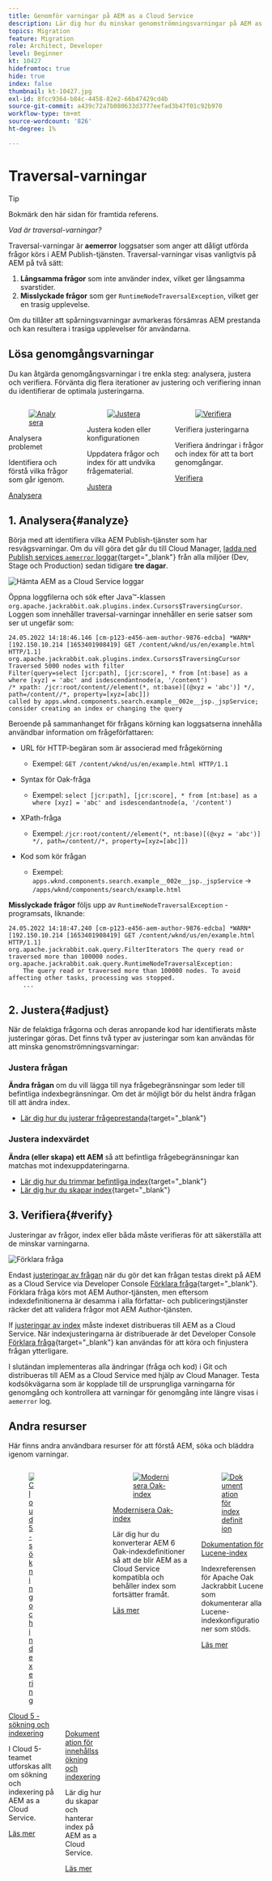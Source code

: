 ```yaml
---
title: Genomför varningar på AEM as a Cloud Service
description: Lär dig hur du minskar genomströmningsvarningar på AEM as a Cloud Service.
topics: Migration
feature: Migration
role: Architect, Developer
level: Beginner
kt: 10427
hidefromtoc: true
hide: true
index: false
thumbnail: kt-10427.jpg
exl-id: 8fcc9364-b84c-4458-82e2-66b47429cd4b
source-git-commit: a439c72a7b080633d3777eefad3b47f01c92b970
workflow-type: tm+mt
source-wordcount: '826'
ht-degree: 1%

---
```


# Traversal-varningar

>[!TIP]
>Bokmärk den här sidan för framtida referens.

_Vad är traversal-varningar?_

Traversal-varningar är __aemerror__ loggsatser som anger att dåligt utförda frågor körs i AEM Publish-tjänsten. Traversal-varningar visas vanligtvis på AEM på två sätt:

1. __Långsamma frågor__ som inte använder index, vilket ger långsamma svarstider.
1. __Misslyckade frågor__ som ger `RuntimeNodeTraversalException`, vilket ger en trasig upplevelse.

Om du tillåter att spårningsvarningar avmarkeras försämras AEM prestanda och kan resultera i trasiga upplevelser för användarna.

## Lösa genomgångsvarningar

Du kan åtgärda genomgångsvarningar i tre enkla steg: analysera, justera och verifiera. Förvänta dig flera iterationer av justering och verifiering innan du identifierar de optimala justeringarna.

<div class="columns is-multiline">

<!-- Analyze -->
<div class="column is-half-tablet is-half-desktop is-one-third-widescreen" aria-label="Analyze" tabindex="0">
   <div class="x-card">
       <div class="card-image">
           <figure class="image is-16by9">
               <a href="#analyze" title="Analysera" tabindex="-1">
                   <img class="is-bordered-r-small" src="./assets/traversals/1-analyze.png" alt="Analysera">
               </a>
           </figure>
       </div>
       <div class="card-content is-padded-small">
           <div class="content">
                <p class="headline is-size-5 has-text-weight-bold">Analysera problemet</p>
               <p class="is-size-6">Identifiera och förstå vilka frågor som går igenom.</p>
               <a href="#analyze" class="spectrum-Button spectrum-Button--outline spectrum-Button--primary spectrum-Button--sizeM">
                   <span class="spectrum-Button-label has-no-wrap has-text-weight-bold">Analysera</span>
               </a>
           </div>
       </div>
   </div>
</div>

<!-- Adjust -->
<div class="column is-half-tablet is-half-desktop is-one-third-widescreen" aria-label="Adjust" tabindex="0">
   <div class="x-card">
       <div class="card-image">
           <figure class="image is-16by9">
               <a href="#adjust" title="Justera" tabindex="-1">
                   <img class="is-bordered-r-small" src="./assets/traversals/2-adjust.png" alt="Justera">
               </a>
           </figure>
       </div>
       <div class="card-content is-padded-small">
           <div class="content">
                <p class="headline is-size-5 has-text-weight-bold">Justera koden eller konfigurationen</p>
               <p class="is-size-6">Uppdatera frågor och index för att undvika frågematerial.</p>
               <a href="#adjust" class="spectrum-Button spectrum-Button--outline spectrum-Button--primary spectrum-Button--sizeM">
                   <span class="spectrum-Button-label has-no-wrap has-text-weight-bold">Justera</span>
               </a>
           </div>
       </div>
   </div>
</div>

<!-- Verify -->
<div class="column is-half-tablet is-half-desktop is-one-third-widescreen" aria-label="Verify" tabindex="0">
   <div class="x-card">
       <div class="card-image">
           <figure class="image is-16by9">
               <a href="#verify" title="Verifiera" tabindex="-1">
                   <img class="is-bordered-r-small" src="./assets/traversals/3-verify.png" alt="Verifiera">
               </a>
           </figure>
       </div>
       <div class="card-content is-padded-small">
           <div class="content">
                <p class="headline is-size-5 has-text-weight-bold">Verifiera justeringarna</p>                       
               <p class="is-size-6">Verifiera ändringar i frågor och index för att ta bort genomgångar.</p>
               <a href="#verify" class="spectrum-Button spectrum-Button--outline spectrum-Button--primary spectrum-Button--sizeM">
                   <span class="spectrum-Button-label has-no-wrap has-text-weight-bold">Verifiera</span>
               </a>
           </div>
       </div>
   </div>
</div>

</div>

## 1. Analysera{#analyze}

Börja med att identifiera vilka AEM Publish-tjänster som har resvägsvarningar. Om du vill göra det går du till Cloud Manager, [ladda ned Publish services `aemerror` loggar](https://experienceleague.adobe.com/docs/experience-manager-learn/cloud-service/debugging/debugging-aem-as-a-cloud-service/logs.html#cloud-manager){target="_blank"} från alla miljöer (Dev, Stage och Production) sedan tidigare __tre dagar__.

![Hämta AEM as a Cloud Service loggar](./assets/traversals/download-logs.jpg)

Öppna loggfilerna och sök efter Java™-klassen `org.apache.jackrabbit.oak.plugins.index.Cursors$TraversingCursor`. Loggen som innehåller traversal-varningar innehåller en serie satser som ser ut ungefär som:

```log
24.05.2022 14:18:46.146 [cm-p123-e456-aem-author-9876-edcba] *WARN* [192.150.10.214 [1653401908419] GET /content/wknd/us/en/example.html HTTP/1.1] 
org.apache.jackrabbit.oak.plugins.index.Cursors$TraversingCursor Traversed 5000 nodes with filter 
Filter(query=select [jcr:path], [jcr:score], * from [nt:base] as a where [xyz] = 'abc' and isdescendantnode(a, '/content') 
/* xpath: /jcr:root/content//element(*, nt:base)[(@xyz = 'abc')] */, path=/content//*, property=[xyz=[abc]]) 
called by apps.wknd.components.search.example__002e__jsp._jspService; 
consider creating an index or changing the query
```

Beroende på sammanhanget för frågans körning kan loggsatserna innehålla användbar information om frågeförfattaren:

+ URL för HTTP-begäran som är associerad med frågekörning

   + Exempel: `GET /content/wknd/us/en/example.html HTTP/1.1`

+ Syntax för Oak-fråga

   + Exempel: `select [jcr:path], [jcr:score], * from [nt:base] as a where [xyz] = 'abc' and isdescendantnode(a, '/content')`

+ XPath-fråga

   + Exempel: `/jcr:root/content//element(*, nt:base)[(@xyz = 'abc')] */, path=/content//*, property=[xyz=[abc]])`

+ Kod som kör frågan

   + Exempel:  `apps.wknd.components.search.example__002e__jsp._jspService` → `/apps/wknd/components/search/example.html`

__Misslyckade frågor__ följs upp av `RuntimeNodeTraversalException` -programsats, liknande:

```log
24.05.2022 14:18:47.240 [cm-p123-e456-aem-author-9876-edcba] *WARN* [192.150.10.214 [1653401908419] GET /content/wknd/us/en/example.html HTTP/1.1] 
org.apache.jackrabbit.oak.query.FilterIterators The query read or traversed more than 100000 nodes.
org.apache.jackrabbit.oak.query.RuntimeNodeTraversalException: 
    The query read or traversed more than 100000 nodes. To avoid affecting other tasks, processing was stopped.
    ...
```

## 2. Justera{#adjust}

När de felaktiga frågorna och deras anropande kod har identifierats måste justeringar göras. Det finns två typer av justeringar som kan användas för att minska genomströmningsvarningar:

### Justera frågan

__Ändra frågan__ om du vill lägga till nya frågebegränsningar som leder till befintliga indexbegränsningar. Om det är möjligt bör du helst ändra frågan till att ändra index.

+ [Lär dig hur du justerar frågeprestanda](https://experienceleague.adobe.com/docs/experience-manager-65/developing/bestpractices/troubleshooting-slow-queries.html#query-performance-tuning){target="_blank"}

### Justera indexvärdet

__Ändra (eller skapa) ett AEM__ så att befintliga frågebegränsningar kan matchas mot indexuppdateringarna.

+ [Lär dig hur du trimmar befintliga index](https://experienceleague.adobe.com/docs/experience-manager-65/developing/bestpractices/troubleshooting-slow-queries.html#query-performance-tuning){target="_blank"}
+ [Lär dig hur du skapar index](https://experienceleague.adobe.com/docs/experience-manager-65/developing/bestpractices/troubleshooting-slow-queries.html#create-a-new-index){target="_blank"}

## 3. Verifiera{#verify}

Justeringar av frågor, index eller båda måste verifieras för att säkerställa att de minskar varningarna.

![Förklara fråga](./assets/traversals/verify.gif)

Endast [justeringar av frågan](#adjust-the-query) när du gör det kan frågan testas direkt på AEM as a Cloud Service via Developer Console [Förklara fråga](https://experienceleague.adobe.com/docs/experience-manager-learn/cloud-service/debugging/debugging-aem-as-a-cloud-service/developer-console.html#queries){target="_blank"}. Förklara fråga körs mot AEM Author-tjänsten, men eftersom indexdefinitionerna är desamma i alla författar- och publiceringstjänster räcker det att validera frågor mot AEM Author-tjänsten.

If [justeringar av index](#adjust-the-index) måste indexet distribueras till AEM as a Cloud Service. När indexjusteringarna är distribuerade är det Developer Console [Förklara fråga](https://experienceleague.adobe.com/docs/experience-manager-learn/cloud-service/debugging/debugging-aem-as-a-cloud-service/developer-console.html#queries){target="_blank"} kan användas för att köra och finjustera frågan ytterligare.

I slutändan implementeras alla ändringar (fråga och kod) i Git och distribueras till AEM as a Cloud Service med hjälp av Cloud Manager. Testa kodsökvägarna som är kopplade till de ursprungliga varningarna för genomgång och kontrollera att varningar för genomgång inte längre visas i `aemerror` log.

## Andra resurser

Här finns andra användbara resurser för att förstå AEM, söka och bläddra igenom varningar.

<div class="columns is-multiline">

<!-- Cloud 5 - Search &amp; Indexing -->
<div class="column is-half-tablet is-half-desktop is-one-third-widescreen" aria-label="Cloud 5 - Search &amp; Indexing" tabindex="0">
   <div class="card">
       <div class="card-image">
           <figure class="image is-16by9">
               <a href="https://experienceleague.adobe.com/docs/experience-manager-learn/cloud-service/cloud-5/cloud5-aem-search-and-indexing.html" title="Cloud 5 - sökning och indexering" tabindex="-1"><img class="is-bordered-r-small" src="../../../expert-resources/cloud-5/imgs/009-thumb.png" alt="Cloud 5 - sökning och indexering"></a>
           </figure>
       </div>
       <div class="card-content is-padded-small">
           <div class="content">
               <p class="headline is-size-6 has-text-weight-bold"><a href="https://experienceleague.adobe.com/docs/experience-manager-learn/cloud-service/cloud-5/cloud5-aem-search-and-indexing.html" title="Cloud 5 - sökning och indexering">Cloud 5 - sökning och indexering</a></p>
               <p class="is-size-6">I Cloud 5-teamet utforskas allt om sökning och indexering på AEM as a Cloud Service.</p>
               <a href="https://experienceleague.adobe.com/docs/experience-manager-learn/cloud-service/cloud-5/cloud5-aem-search-and-indexing.html" class="spectrum-Button spectrum-Button--outline spectrum-Button--primary spectrum-Button--sizeM">
                   <span class="spectrum-Button-label has-no-wrap has-text-weight-bold">Läs mer</span>
               </a>
           </div>
       </div>
   </div>
</div>

<!-- Content Search and Indexing -->
<div class="column is-half-tablet is-half-desktop is-one-third-widescreen" aria-label="Content Search and Indexing
" tabindex="0">
   <div class="card">
       <div class="card-image">
           <figure class="image is-16by9">
               <a href="https://experienceleague.adobe.com/docs/experience-manager-cloud-service/content/operations/indexing.html" title="Innehållssökning och indexering" tabindex="-1">
                   <img class="is-bordered-r-small" src="./assets/traversals/resources--docs.png" alt="Innehållssökning och indexering">
               </a>
           </figure>
       </div>
       <div class="card-content is-padded-small">
           <div class="content">
               <p class="headline is-size-6 has-text-weight-bold"><a href="https://experienceleague.adobe.com/docs/experience-manager-cloud-service/content/operations/indexing.html" title="Innehållssökning och indexering">Dokumentation för innehållssökning och indexering</a></p>
               <p class="is-size-6">Lär dig hur du skapar och hanterar index på AEM as a Cloud Service.</p>
               <a href="https://experienceleague.adobe.com/docs/experience-manager-cloud-service/content/operations/indexing.html" class="spectrum-Button spectrum-Button--outline spectrum-Button--primary spectrum-Button--sizeM">
                   <span class="spectrum-Button-label has-no-wrap has-text-weight-bold">Läs mer</span>
               </a>
           </div>
       </div>
   </div>
</div>

<!-- Modernizing your Oak indexes -->
<div class="column is-half-tablet is-half-desktop is-one-third-widescreen" aria-label="Modernizing your Oak indexes" tabindex="0">
   <div class="card">
       <div class="card-image">
           <figure class="image is-16by9">
               <a href="https://experienceleague.adobe.com/docs/experience-manager-learn/cloud-service/migration/moving-to-aem-as-a-cloud-service/search-and-indexing.html" title="Modernisera Oak-index" tabindex="-1">
                   <img class="is-bordered-r-small" src="./assets/traversals/resources--aem-experts-series.png" alt="Modernisera Oak-index">
               </a>
           </figure>
       </div>
       <div class="card-content is-padded-small">
           <div class="content">
               <p class="headline is-size-6 has-text-weight-bold"><a href="https://experienceleague.adobe.com/docs/experience-manager-learn/cloud-service/migration/moving-to-aem-as-a-cloud-service/search-and-indexing.html" title="Modernisera Oak-index">Modernisera Oak-index</a></p>
               <p class="is-size-6">Lär dig hur du konverterar AEM 6 Oak-indexdefinitioner så att de blir AEM as a Cloud Service kompatibla och behåller index som fortsätter framåt.</p>
               <a href="https://experienceleague.adobe.com/docs/experience-manager-learn/cloud-service/migration/moving-to-aem-as-a-cloud-service/search-and-indexing.html" class="spectrum-Button spectrum-Button--outline spectrum-Button--primary spectrum-Button--sizeM">
                   <span class="spectrum-Button-label has-no-wrap has-text-weight-bold">Läs mer</span>
               </a>
           </div>
       </div>
   </div>
</div>

<!-- Index definition documentation -->
<div class="column is-half-tablet is-half-desktop is-one-third-widescreen" aria-label="Index definition documentation" tabindex="0">
   <div class="card">
       <div class="card-image">
           <figure class="image is-16by9">
               <a href="https://jackrabbit.apache.org/oak/docs/query/lucene.html" title="Dokumentation för indexdefinition" tabindex="-1">
                   <img class="is-bordered-r-small" src="./assets/traversals/resources--oak-docs.png" alt="Dokumentation för indexdefinition">
               </a>
           </figure>
       </div>
       <div class="card-content is-padded-small">
           <div class="content">
               <p class="headline is-size-6 has-text-weight-bold"><a href="https://jackrabbit.apache.org/oak/docs/query/lucene.html" title="Dokumentation för indexdefinition">Dokumentation för Lucene-index</a></p>
               <p class="has-ellipsis is-size-6">Indexreferensen för Apache Oak Jackrabbit Lucene som dokumenterar alla Lucene-indexkonfigurationer som stöds.</p>
               <a href="https://jackrabbit.apache.org/oak/docs/query/lucene.html" class="spectrum-Button spectrum-Button--outline spectrum-Button--primary spectrum-Button--sizeM">
                   <span class="spectrum-Button-label has-no-wrap has-text-weight-bold">Läs mer</span>
               </a>
           </div>
       </div>
   </div>
</div>

</div>

